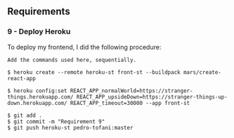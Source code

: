 ## Requirements

### 9 - Deploy Heroku

To deploy my frontend, I did the following procedure:

`Add the commands used here, sequentially.`

```
$ heroku create --remote heroku-st front-st --buildpack mars/create-react-app

$ heroku config:set REACT_APP_normalWorld=https://stranger-things.herokuapp.com/ REACT_APP_upsideDown=https://stranger-things-up-down.herokuapp.com/ REACT_APP_timeout=30000 --app front-st

$ git add .
$ git commit -m "Requirement 9"
$ git push heroku-st pedro-tofani:master

```
